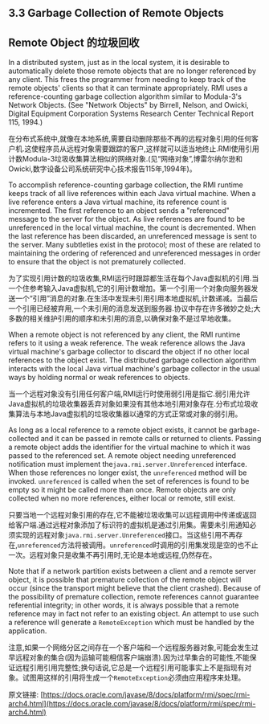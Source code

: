 ## 3.3 Garbage Collection of Remote Objects

## Remote Object 的垃圾回收

In a distributed system, just as in the local system, it is desirable to automatically delete those remote objects that are no longer referenced by any client. This frees the programmer from needing to keep track of the remote objects' clients so that it can terminate appropriately. RMI uses a reference-counting garbage collection algorithm similar to Modula-3's Network Objects. (See "Network Objects" by Birrell, Nelson, and Owicki,  Digital Equipment Corporation Systems Research Center Technical Report 115, 1994.)

在分布式系统中,就像在本地系统,需要自动删除那些不再的远程对象引用的任何客户机.这使程序员从远程对象需要跟踪的客户,这样就可以适当地终止.RMI使用引用计数Modula-3垃圾收集算法相似的网络对象.(见“网络对象”,博雷尔纳尔逊和Owicki,数字设备公司系统研究中心技术报告115年,1994年)。


To accomplish reference-counting garbage collection, the RMI runtime keeps track of all live references within each Java virtual machine. When a live reference enters a Java virtual machine, its reference count is incremented. The first reference to an object sends a "referenced" message to the server for the object. As live references are found to be unreferenced in the local virtual machine, the count is decremented. When the last reference has been discarded, an unreferenced message is sent to the server. Many subtleties exist in the protocol; most of these are related to maintaining the ordering of referenced and unreferenced messages in order to ensure that the object is not prematurely collected.

为了实现引用计数的垃圾收集,RMI运行时跟踪都生活在每个Java虚拟机的引用.当一个住参考输入Java虚拟机,它的引用计数增加。第一个引用一个对象向服务器发送一个“引用”消息的对象.在生活中发现未引用引用本地虚拟机,计数递减。当最后一个引用已经被弃用,一个未引用的消息发送到服务器.协议中存在许多微妙之处;大多数的相关维护引用的顺序和未引用的消息,以确保对象不是过早地收集。


When a remote object is not referenced by any client, the RMI runtime refers to it using a weak reference. The weak reference allows the Java virtual machine's garbage collector to discard the object if no other local references to the object exist. The distributed garbage collection algorithm interacts with the local Java virtual machine's garbage collector in the usual ways by holding normal or weak references to objects.

当一个远程对象没有引用任何客户端,RMI运行时使用弱引用是指它.弱引用允许Java虚拟机的垃圾收集器丢弃对象如果没有其他本地引用对象存在.分布式垃圾收集算法与本地Java虚拟机的垃圾收集器以通常的方式正常或对象的弱引用。


As long as a local reference to a remote object exists, it cannot be garbage-collected and it can be passed in remote calls or returned to clients. Passing a remote object adds the identifier for the virtual machine to which it was passed to the referenced set. A remote object needing unreferenced notification must implement the`java.rmi.server.Unreferenced` interface. When those references no longer exist, the `unreferenced` method will be invoked. `unreferenced` is called when the set of references is found to be empty so it might be called more than once. Remote objects are only collected when no more references, either local or remote, still exist.

只要当地一个远程对象引用的存在,它不能被垃圾收集可以远程调用中传递或返回给客户端.通过远程对象添加了标识符的虚拟机是通过引用集。需要未引用通知必须实现的远程对象`java.rmi.server.Unreferenced`接口。当这些引用不再存在,`unreferenced`方法将被调用。`unreferenced`时调用的引用集发现是空的也不止一次。远程对象只是收集不再引用时,无论是本地或远程,仍然存在。


Note that if a network partition exists between a client and a remote server object, it is possible that premature collection of the remote object will occur (since the transport might believe that the client crashed). Because of the possibility of premature collection, remote references cannot guarantee referential integrity; in other words, it is always possible that a remote reference may in fact not refer to an existing object. An attempt to use such a reference will generate a `RemoteException` which must be handled by the application.

注意,如果一个网络分区之间存在一个客户端和一个远程服务器对象,可能会发生过早远程对象的集合(因为运输可能相信客户端崩溃).因为过早集合的可能性,不能保证远程引用引用完整性;换句话说,它总是一个远程引用可能事实上不是指现有对象。试图用这样的引用将生成一个`RemoteException`必须由应用程序来处理。








原文链接: [https://docs.oracle.com/javase/8/docs/platform/rmi/spec/rmi-arch4.html](https://docs.oracle.com/javase/8/docs/platform/rmi/spec/rmi-arch4.html)





